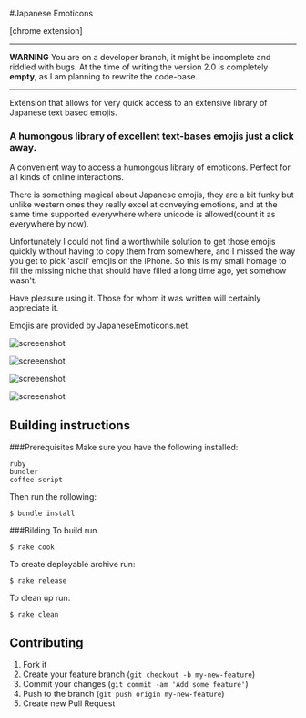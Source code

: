 #Japanese Emoticons

[chrome extension]

- - - - - -
**WARNING** You are on a developer branch, it might be incomplete and riddled with bugs.
At the time of writing the version 2.0 is completely **empty**, as I am planning to rewrite the code-base.
- - - - - -

Extension that allows for very quick access to an extensive library of Japanese text based emojis.

### A humongous library of excellent text-bases emojis just a click away.

A convenient way to access a humongous library of emoticons. Perfect for all kinds of online interactions. 

There is something magical about Japanese emojis, they are a bit funky but unlike western ones they really excel at conveying emotions, and at the same time supported everywhere where unicode is allowed(count it as everywhere by now).

Unfortunately I could not find a worthwhile solution to get those emojis quickly without having to copy them from somewhere, and I missed the way you get to pick 'ascii' emojis on the iPhone. So this is my small homage to fill the missing niche that should have filled a long time ago, yet somehow wasn't.

Have pleasure using it. Those for whom it was written will certainly appreciate it.

Emojis are provided by JapaneseEmoticons.net.

![screeenshot](http://i.imgur.com/nI75tBv.png)

![screeenshot](http://i.imgur.com/AYNcTeB.png)

![screeenshot](http://i.imgur.com/H9tNI2T.png)

![screeenshot](http://i.imgur.com/8Gntqx3.png)

## Building instructions
###Prerequisites
Make sure you have the following installed:
```   
ruby
bundler
coffee-script
```
Then run the rollowing:
```shell
$ bundle install
```

###Bilding
To build run
```shell
$ rake cook
```
To create deployable archive run:
```shell
$ rake release
```
To clean up run:
```shell
$ rake clean
```

## Contributing

1. Fork it
2. Create your feature branch (`git checkout -b my-new-feature`)
3. Commit your changes (`git commit -am 'Add some feature'`)
4. Push to the branch (`git push origin my-new-feature`)
5. Create new Pull Request
